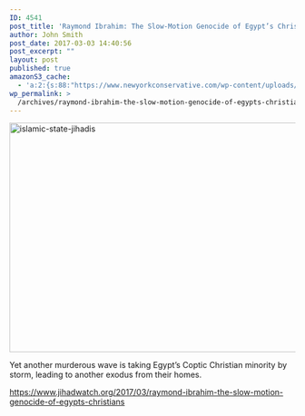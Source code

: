 ```yaml
---
ID: 4541
post_title: 'Raymond Ibrahim: The Slow-Motion Genocide of Egypt’s Christians'
author: John Smith
post_date: 2017-03-03 14:40:56
post_excerpt: ""
layout: post
published: true
amazonS3_cache:
  - 'a:2:{s:88:"https://www.newyorkconservative.com/wp-content/uploads/2017/03/Islamic-State-jihadis.jpg";i:4542;s:106:"https://s3.amazonaws.com/newyorkconservative/wp-content/uploads/2017/03/03144015/Islamic-State-jihadis.jpg";i:4542;}'
wp_permalink: >
  /archives/raymond-ibrahim-the-slow-motion-genocide-of-egypts-christians/
---
```

<a href="https://www.newyorkconservative.com/wp-content/uploads/2017/03/Islamic-State-jihadis.jpg"><img class="alignnone size-full wp-image-4542" src="https://www.newyorkconservative.com/wp-content/uploads/2017/03/Islamic-State-jihadis.jpg" alt="islamic-state-jihadis" width="700" height="405" /></a>

Yet another murderous wave is taking Egypt’s Coptic Christian minority by storm, leading to another exodus from their homes.

<a href="https://www.jihadwatch.org/2017/03/raymond-ibrahim-the-slow-motion-genocide-of-egypts-christians">https://www.jihadwatch.org/2017/03/raymond-ibrahim-the-slow-motion-genocide-of-egypts-christians</a>